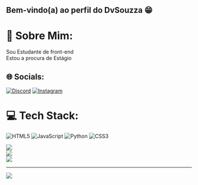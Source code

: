 ## Bem-vindo(a) ao perfil do DvSouzza 😁
# 💫 Sobre Mim:
Sou Estudante de front-end<br>Estou a procura de Estágio


## 🌐 Socials:
[![Discord](https://img.shields.io/badge/Discord-%237289DA.svg?logo=discord&logoColor=white)](https://discord.gg/souza#9954) [![Instagram](https://img.shields.io/badge/Instagram-%23E4405F.svg?logo=Instagram&logoColor=white)](https://instagram.com/lucazxx07_) 

# 💻 Tech Stack:
![HTML5](https://img.shields.io/badge/html5-%23E34F26.svg?style=for-the-badge&logo=html5&logoColor=white) ![JavaScript](https://img.shields.io/badge/javascript-%23323330.svg?style=for-the-badge&logo=javascript&logoColor=%23F7DF1E) ![Python](https://img.shields.io/badge/python-3670A0?style=for-the-badge&logo=python&logoColor=ffdd54) ![CSS3](https://img.shields.io/badge/css3-%231572B6.svg?style=for-the-badge&logo=css3&logoColor=white)

![](https://github-readme-stats.vercel.app/api?username=DvSouzza&theme=omni&hide_border=true&include_all_commits=false&count_private=false)<br/>
![](https://github-readme-streak-stats.herokuapp.com/?user=DvSouzza&theme=omni&hide_border=true)<br/>
![](https://github-readme-stats.vercel.app/api/top-langs/?username=DvSouzza&theme=omni&hide_border=true&include_all_commits=false&count_private=false&layout=compact)

---
[![](https://visitcount.itsvg.in/api?id=DvSouzza&icon=2&color=6)](https://visitcount.itsvg.in)

<!-- Proudly created with GPRM ( https://gprm.itsvg.in ) -->
